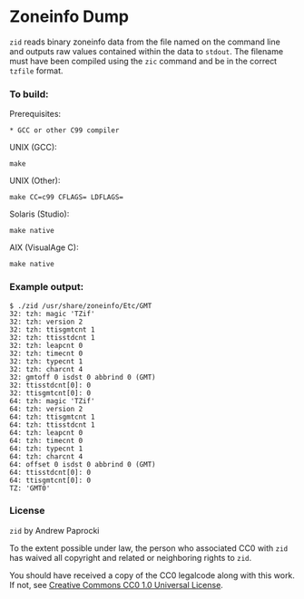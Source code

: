 Zoneinfo Dump
===

`zid` reads binary zoneinfo data from the file named on the
command line and outputs raw values contained within the
data to `stdout`.  The filename must have been compiled using
the `zic` command and be in the correct `tzfile` format.

### To build:

Prerequisites:

    * GCC or other C99 compiler

UNIX (GCC):

    make

UNIX (Other):

    make CC=c99 CFLAGS= LDFLAGS=

Solaris (Studio):

    make native

AIX (VisualAge C):

    make native


### Example output:

```
$ ./zid /usr/share/zoneinfo/Etc/GMT
32: tzh: magic 'TZif'
32: tzh: version 2
32: tzh: ttisgmtcnt 1
32: tzh: ttisstdcnt 1
32: tzh: leapcnt 0
32: tzh: timecnt 0
32: tzh: typecnt 1
32: tzh: charcnt 4
32: gmtoff 0 isdst 0 abbrind 0 (GMT)
32: ttisstdcnt[0]: 0
32: ttisgmtcnt[0]: 0
64: tzh: magic 'TZif'
64: tzh: version 2
64: tzh: ttisgmtcnt 1
64: tzh: ttisstdcnt 1
64: tzh: leapcnt 0
64: tzh: timecnt 0
64: tzh: typecnt 1
64: tzh: charcnt 4
64: offset 0 isdst 0 abbrind 0 (GMT)
64: ttisstdcnt[0]: 0
64: ttisgmtcnt[0]: 0
TZ: 'GMT0'
```

### License

`zid` by Andrew Paprocki

To the extent possible under law, the person who associated CC0 with
`zid` has waived all copyright and related or neighboring rights to
`zid`.

You should have received a copy of the CC0 legalcode along with this work.
If not, see [Creative Commons CC0 1.0 Universal License](http://creativecommons.org/publicdomain/zero/1.0).
